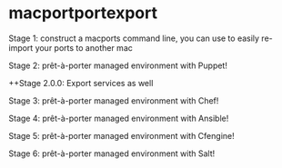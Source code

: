 macportportexport
=================

Stage 1: construct a macports command line, you can use to easily re-import your ports to another mac

Stage 2: prêt-à-porter managed environment with Puppet!

++Stage 2.0.0: Export services as well

Stage 3: prêt-à-porter managed environment with Chef!

Stage 4: prêt-à-porter managed environment with Ansible!

Stage 5: prêt-à-porter managed environment with Cfengine!

Stage 6: prêt-à-porter managed environment with Salt!

